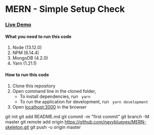 # MERN - Simple Setup Check

### [Live Demo](http://simplesetup.mernbook.com/ "MERN Simple Setup")

#### What you need to run this code
1. Node (13.12.0)
2. NPM (6.14.4)
3. MongoDB (4.2.0)
4. Yarn (1.21.1)


####  How to run this code
1. Clone this repository
2. Open command line in the cloned folder, 
   - To install dependencies, run ```  yarn  ```
   - To run the application for development, run ```  yarn development  ```
4. Open [localhost:3000](http://localhost:3000/) in the browser
 
git init
git add README.md
git commit -m "first commit"
git branch -M master
git remote add origin https://github.com/navyblueyes/MERN-skeleton.git
git push -u origin master